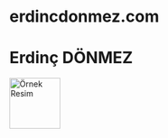 # erdincdonmez.com
<h1>Erdinç DÖNMEZ</h1>
<img  width="90" height="90"  src="https://avatars.githubusercontent.com/u/29326994?v=4" alt="Örnek Resim"/>
